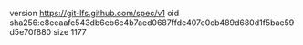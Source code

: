 version https://git-lfs.github.com/spec/v1
oid sha256:e8eeaafc543db6eb6c4b7aed0687ffdc407e0cb489d680d1f5bae59d5e70f880
size 1177
